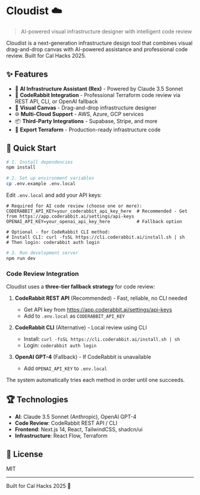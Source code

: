# Cloudist ☁️

> AI-powered visual infrastructure designer with intelligent code review

Cloudist is a next-generation infrastructure design tool that combines visual drag-and-drop canvas with AI-powered assistance and professional code review. Built for Cal Hacks 2025.

## ✨ Features

- 🤖 **AI Infrastructure Assistant (Rex)** - Powered by Claude 3.5 Sonnet
- 🐰 **CodeRabbit Integration** - Professional Terraform code review via REST API, CLI, or OpenAI fallback
- 🎨 **Visual Canvas** - Drag-and-drop infrastructure designer
- 🌐 **Multi-Cloud Support** - AWS, Azure, GCP services
- 📦 **Third-Party Integrations** - Supabase, Stripe, and more
- 🚀 **Export Terraform** - Production-ready infrastructure code

## 🚀 Quick Start

```bash
# 1. Install dependencies
npm install

# 2. Set up environment variables
cp .env.example .env.local
```

Edit `.env.local` and add your API keys:

```env
# Required for AI code review (choose one or more):
CODERABBIT_API_KEY=your_coderabbit_api_key_here  # Recommended - Get from https://app.coderabbit.ai/settings/api-keys
OPENAI_API_KEY=your_openai_api_key_here          # Fallback option

# Optional - for CodeRabbit CLI method:
# Install CLI: curl -fsSL https://cli.coderabbit.ai/install.sh | sh
# Then login: coderabbit auth login
```

```bash
# 3. Run development server
npm run dev
```

### Code Review Integration

Cloudist uses a **three-tier fallback strategy** for code review:

1. **CodeRabbit REST API** (Recommended) - Fast, reliable, no CLI needed
   - Get API key from https://app.coderabbit.ai/settings/api-keys
   - Add to `.env.local` as `CODERABBIT_API_KEY`

2. **CodeRabbit CLI** (Alternative) - Local review using CLI
   - Install: `curl -fsSL https://cli.coderabbit.ai/install.sh | sh`
   - Login: `coderabbit auth login`

3. **OpenAI GPT-4** (Fallback) - If CodeRabbit is unavailable
   - Add `OPENAI_API_KEY` to `.env.local`

The system automatically tries each method in order until one succeeds.

## 🏆 Technologies

- **AI**: Claude 3.5 Sonnet (Anthropic), OpenAI GPT-4
- **Code Review**: CodeRabbit REST API / CLI
- **Frontend**: Next.js 14, React, TailwindCSS, shadcn/ui
- **Infrastructure**: React Flow, Terraform

## 📄 License

MIT

---

Built for Cal Hacks 2025 🐻